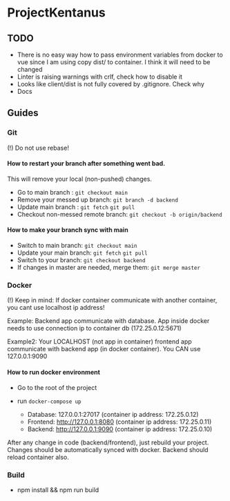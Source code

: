 # ProjectKentanus

## TODO

- There is no easy way how to pass environment variables from docker to vue since I am using copy dist/ to container. I think it will need to be changed
- Linter is raising warnings with crlf, check how to disable it
- Looks like client/dist is not fully covered by .gitignore. Check why
- Docs

## Guides

### Git

(!) Do not use rebase!

#### How to restart your branch after something went bad.

This will remove your local (non-pushed) changes.
- Go to main branch : `git checkout main`
- Remove your messed up branch: `git branch -d backend`
- Update main branch : `git fetch` `git pull`
- Checkout non-messed remote branch: `git checkout -b origin/backend`

#### How to make your branch sync with main

- Switch to main branch: `git checkout main`
- Update your main branch: `git fetch` `git pull`
- Switch to your branch: `git checkout backend`
- If changes in master are needed, merge them: `git merge master`

### Docker

(!) Keep in mind: If docker container communicate with another container, you cant use localhost ip address!

Example: Backend app communicate with database. App inside docker needs to use connection ip to container db (172.25.0.12:5671)

Example2: Your LOCALHOST (not app in container) frontend app communicate with backend app (in docker container). You CAN use 127.0.0.1:9090 

#### How to run docker environment

- Go to the root of the project
- run `docker-compose up`

  - Database: 127.0.0.1:27017 (container ip address: 172.25.0.12)
  - Frontend: http://127.0.0.1:8080 (container ip address: 172.25.0.11)
  - Backend: http://127.0.0.1:9090 (container ip address: 172.25.0.10)

After any change in code (backend/frontend), just rebuild your project. Changes should be automatically synced with docker.
Backend should reload container also.

### Build

- npm install && npm run build

